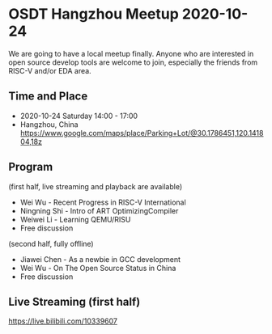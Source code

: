 # OSDT Hangzhou Meetup 2020-10-24

We are going to have a local meetup finally. Anyone who are interested in open source develop tools are welcome to join, especially the friends from RISC-V and/or EDA area.

## Time and Place

- 2020-10-24 Saturday 14:00 - 17:00
- Hangzhou, China https://www.google.com/maps/place/Parking+Lot/@30.1786451,120.141804,18z

## Program

(first half, live streaming and playback are available)

- Wei Wu - Recent Progress in RISC-V International
- Ningning Shi - Intro of ART OptimizingCompiler
- Weiwei Li - Learning QEMU/RISU
- Free discussion

(second half, fully offline)

- Jiawei Chen - As a newbie in GCC development
- Wei Wu - On The Open Source Status in China
- Free discussion

## Live Streaming (first half)

https://live.bilibili.com/10339607
